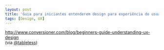 ```yaml
---
layout: post
title: 'Guia para iniciantes entenderem design para experiência do usuário'
tags: [Design, UX]
---
```


<http://www.conversioner.com/blog/beginners-guide-understanding-ux-design><br>
(via [@tableless](https://twitter.com/tableless/status/545171647645638656))
